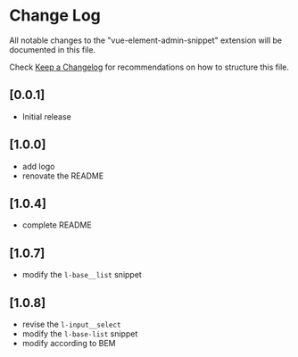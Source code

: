 # Change Log

All notable changes to the "vue-element-admin-snippet" extension will be documented in this file.

Check [Keep a Changelog](http://keepachangelog.com/) for recommendations on how to structure this file.

## [0.0.1]

- Initial release

## [1.0.0]

- add logo
- renovate the README

## [1.0.4]

- complete README

## [1.0.7]

- modify the `l-base__list` snippet

## [1.0.8]

- revise the `l-input__select`
- modify the `l-base-list` snippet
- modify according to BEM
